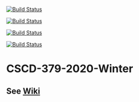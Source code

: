 [![Build Status](https://dev.azure.com/cwutzke/CSCD379-Winter-2020/_apis/build/status/Cooperwutzke.EWU-CSCD379-2020-Winter?branchName=Assignment1)](https://dev.azure.com/cwutzke/CSCD379-Winter-2020/_build/latest?definitionId=1&branchName=Assignment1)

[![Build Status](https://dev.azure.com/cwutzke/CSCD379-Winter-2020/_apis/build/status/Cooperwutzke.EWU-CSCD379-2020-Winter?branchName=Assignment2)](https://dev.azure.com/cwutzke/CSCD379-Winter-2020/_build/latest?definitionId=1&branchName=Assignment2)

[![Build Status](https://dev.azure.com/cwutzke/CSCD379-Winter-2020/_apis/build/status/Cooperwutzke.EWU-CSCD379-2020-Winter?branchName=Assignment3)](https://dev.azure.com/cwutzke/CSCD379-Winter-2020/_build/latest?definitionId=1&branchName=Assignment3)

[![Build Status](https://dev.azure.com/cwutzke/CSCD379-Winter-2020/_apis/build/status/Cooperwutzke.EWU-CSCD379-2020-Winter?branchName=Assignment4)](https://dev.azure.com/cwutzke/CSCD379-Winter-2020/_build/latest?definitionId=1&branchName=Assignment4)

# CSCD-379-2020-Winter

## See [Wiki](../../wiki)
